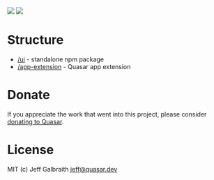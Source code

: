 <img src="https://img.shields.io/npm/v/quasar-ui-qflashcard.svg?label=quasar-ui-qflashcard">
<img src="https://img.shields.io/npm/v/quasar-app-extension-qflashcard.svg?label=quasar-app-extension-qflashcard">

# Structure
* [/ui](ui) - standalone npm package
* [/app-extension](app-extension) - Quasar app extension

# Donate
If you appreciate the work that went into this project, please consider [donating to Quasar](https://donate.quasar.dev).

# License
MIT (c) Jeff Galbraith <jeff@quasar.dev>
